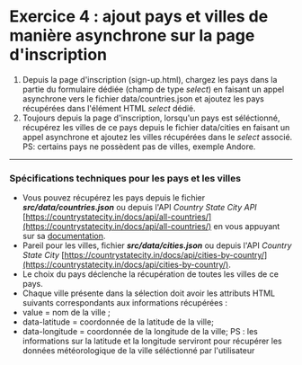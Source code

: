# Exercice 4 : ajout pays et villes de manière asynchrone sur la page d'inscription

1. Depuis la page d'inscription (sign-up.html), chargez les pays dans la partie du formulaire dédiée (champ de type *select*) en faisant un appel asynchrone vers le fichier data/countries.json et ajoutez les pays récupérées dans l'élément HTML *select* dédié.
2. Toujours depuis la page d'inscription, lorsqu'un pays est séléctionné, récupérez les villes de ce pays depuis le fichier data/cities en faisant un appel asynchrone et ajoutez les villes récupérées dans le *select* associé.
PS: certains pays ne possèdent pas de villes, exemple Andore.

---

### Spécifications techniques pour les pays et les villes

- Vous pouvez récupérez les pays depuis le fichier ***src/data/countries.json*** ou depuis l'API *Country State City API* [https://countrystatecity.in/docs/api/all-countries/](https://countrystatecity.in/docs/api/all-countries/) en vous appuyant sur sa [documentation](https://countrystatecity.in/docs/).
- Pareil pour les villes, fichier ***src/data/cities.json*** ou depuis l'API *Country State City* [https://countrystatecity.in/docs/api/cities-by-country/](https://countrystatecity.in/docs/api/cities-by-country/).
- Le choix du pays déclenche la récupération de toutes les villes de ce pays.
- Chaque ville présente dans la sélection doit avoir les attributs HTML suivants correspondants aux informations récupérées :
 - value = nom de la ville ;
 - data-latitude = coordonnée de la latitude de la ville;
 - data-longitude = coordonnée de la longitude de la ville;
PS : les informations sur la latitude et la longitude serviront pour récupérer les données météorologique de la ville séléctionné par l'utilisateur
